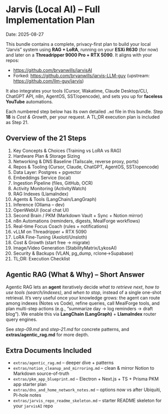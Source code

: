 # Jarvis (Local AI) – Full Implementation Plan
Date: 2025-08-27


This bundle contains a complete, privacy-first plan to build your local “Jarvis” system using **RAG + LoRA**, running on your **ESXi R630** (for now) and later on a **Threadripper 9000 Pro + RTX 5090**. It aligns with your repos:
- https://github.com/bryanwills/jarvisAI
- Forked: https://github.com/bryanwills/jarvis-LLM-guy (upstream: https://github.com/llm-guy/jarvis)

It also integrates your tools (Cursor, Wakatime, Claude Desktop/CLI, ChatGPT API, n8n, AgentOS, SST/opencode), and sets you up for **faceless YouTube** automations.

Each numbered step below has its own detailed `.md` file in this bundle. Step **18** is *Cost & Growth*, per your request. A TL;DR execution plan is included as Step 21.

## Overview of the 21 Steps
1. Key Concepts & Choices (Training vs LoRA vs RAG)  
2. Hardware Plan & Storage Sizing  
3. Networking & DNS Baseline (Tailscale, reverse proxy, ports)  
4. Repos & Tooling (Cursor, Claude, ChatGPT, AgentOS, SST/opencode)  
5. Data Layer: Postgres + pgvector  
6. Embeddings Service (local)  
7. Ingestion Pipeline (files, GitHub, OCR)  
8. Activity Monitoring (ActivityWatch)  
9. RAG Indexes (LlamaIndex)  
10. Agents & Tools (LangChain/LangGraph)  
11. Inference (Ollama – dev)  
12. OpenWebUI (local chat UI)  
13. Second Brain / PKM (Markdown Vault + Sync + Notion mirror)  
14. n8n Automations (reminders, digests, MealForge workflows)  
15. Real-time Focus Coach (rules + notifications)  
16. vLLM on Threadripper + RTX 5090  
17. LoRA Fine-Tuning (Axolotl/Unsloth)  
18. Cost & Growth (start free → migrate)  
19. Image/Video Generation (StabilityMatrix/LykosAI)  
20. Security & Backups (VLAN, pg_dump, rclone→Supabase)  
21. TL;DR: Execution Checklist

## Agentic RAG (What & Why) – Short Answer
Agentic RAG lets an **agent** iteratively decide *what to retrieve next*, *how to use tools (search/indexes)*, and *when to stop*, instead of a single one-shot retrieval. It’s very useful once your knowledge grows: the agent can route among indexes (Notes vs Code), refine queries, call MealForge tools, and plan multi-step actions (e.g., “summarize day → log reminders → draft blog”). We enable this via **LangChain (LangGraph)** + **LlamaIndex** router query engines.

See *step-09.md* and *step-21.md* for concrete patterns, and **extras/agentic_rag.md** for more depth.

## Extra Documents Included
- `extras/agentic_rag.md` – deeper dive + patterns  
- `extras/notion_cleanup_and_mirroring.md` – clean & mirror Notion to Markdown source-of-truth  
- `extras/pkm_app_blueprint.md` – Electron + Next.js + TS + Prisma PKM app starter plan  
- `extras/dns_and_home_network_notes.md` – options now vs after Ubiquiti, Pi-hole notes  
- `extras/jarvis_repo_readme_skeleton.md` – starter README skeleton for your `jarvisAI` repo
